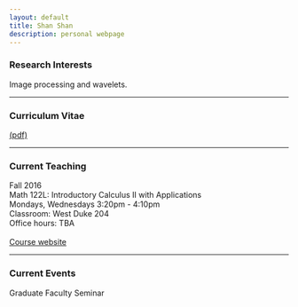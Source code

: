 ```yaml
---
layout: default
title: Shan Shan
description: personal webpage
---
```


### Research Interests
Image processing and wavelets.
<hr>

### Curriculum Vitae 
[(pdf)](../CV/cv.pdf)
<hr>
	
### Current Teaching
Fall 2016 <br>
Math 122L: Introductory Calculus II with Applications <br>
Mondays, Wednesdays 3:20pm - 4:10pm <br>
Classroom: West Duke 204 <br>
Office hours: TBA <br>	
[Course website](calculus2/index.html) <br>
<hr>
        
### Current Events
Graduate Faculty Seminar
